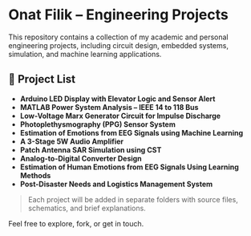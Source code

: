 # Onat Filik – Engineering Projects

This repository contains a collection of my academic and personal engineering projects, including circuit design, embedded systems, simulation, and machine learning applications.

## 🔧 Project List

- **Arduino LED Display with Elevator Logic and Sensor Alert**
- **MATLAB Power System Analysis – IEEE 14 to 118 Bus**
- **Low-Voltage Marx Generator Circuit for Impulse Discharge**
- **Photoplethysmography (PPG) Sensor System**
- **Estimation of Emotions from EEG Signals using Machine Learning**
- **A 3-Stage 5W Audio Amplifier**
- **Patch Antenna SAR Simulation using CST**
- **Analog-to-Digital Converter Design**
- **Estimation of Human Emotions from EEG Signals Using Learning Methods**
- **Post-Disaster Needs and Logistics Management System**
  
> Each project will be added in separate folders with source files, schematics, and brief explanations.

Feel free to explore, fork, or get in touch.
